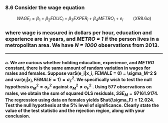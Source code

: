 ### 8.6 Consider the wage equation
$$
WAGE_i = \beta_1 + \beta_2EDUC_i + \beta_3EXPER_i + \beta_4METRO_i + e_i  \qquad (XR8.6a)
$$

### where wage is measured in dollars per hour, education and experience are in years, and *METRO = 1* if the person lives in a metropolitan area. We have *N = 1000* observations from 2013.
---

#### a. We are curious whether holding education, experience, and *METRO* constant, there is the same amount of random variation in wages for males and females. Suppose var$(e_i|x_i, FEMALE = 0) = \sigma_M^2 $ and var$(e_i|x_i, FEMALE = 1) = \sigma_F^2$. We specifically wish to test the null hypothesis $\sigma_M^2 = \sigma_F^2$ against $\sigma_M^2 \neq \sigma_F^2$ . Using 577 observations on males, we obtain the sum of squared OLS residuals, $SSE_M = 97161.9174$. The regression using data on females yields ̂$hat{\sigma_F} = 12.024. Test the null hypothesis at the 5% level of significance. Clearly state the value of the test statistic and the rejection region, along with your conclusion.
